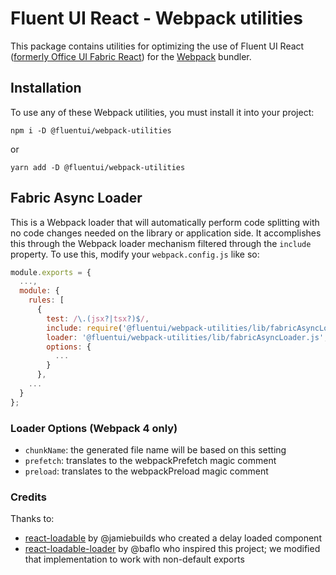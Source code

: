 # Fluent UI React - Webpack utilities

This package contains utilities for optimizing the use of Fluent UI React ([formerly Office UI Fabric React](https://developer.microsoft.com/en-us/office/blogs/ui-fabric-is-evolving-into-fluent-ui/)) for the [Webpack](https://webpack.js.org) bundler.

## Installation

To use any of these Webpack utilities, you must install it into your project:

`npm i -D @fluentui/webpack-utilities`

or

`yarn add -D @fluentui/webpack-utilities`

## Fabric Async Loader

This is a Webpack loader that will automatically perform code splitting with no code changes needed on the library or application side. It accomplishes this through the Webpack loader mechanism filtered through the `include` property. To use this, modify your `webpack.config.js` like so:

```js
module.exports = {
  ...,
  module: {
    rules: [
      {
        test: /\.(jsx?|tsx?)$/,
        include: require('@fluentui/webpack-utilities/lib/fabricAsyncLoaderInclude'),
        loader: '@fluentui/webpack-utilities/lib/fabricAsyncLoader.js',
        options: {
          ...
        }
      },
    ...
  }
};
```

### Loader Options (Webpack 4 only)

- `chunkName`: the generated file name will be based on this setting
- `prefetch`: translates to the webpackPrefetch magic comment
- `preload`: translates to the webpackPreload magic comment

### Credits

Thanks to:

- [react-loadable](https://github.com/jamiebuilds/react-loadable) by @jamiebuilds who created a delay loaded component
- [react-loadable-loader](https://github.com/baflo/react-loadable-loader) by @baflo who inspired this project; we modified that implementation to work with non-default exports
